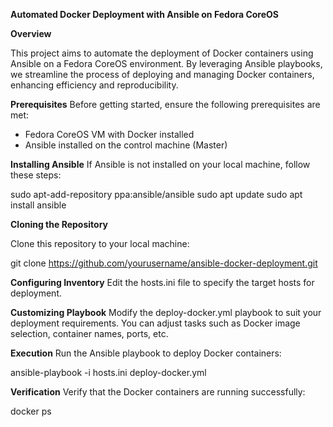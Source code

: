 
**Automated Docker Deployment with Ansible on Fedora CoreOS**

**Overview**

This project aims to automate the deployment of Docker containers using Ansible on a Fedora CoreOS environment. By leveraging Ansible playbooks, we streamline the process of deploying and managing Docker containers, enhancing efficiency and reproducibility.

**Prerequisites**
Before getting started, ensure the following prerequisites are met:

* Fedora CoreOS VM with Docker installed
* Ansible installed on the control machine (Master)

**Installing Ansible**
If Ansible is not installed on your local machine, follow these steps:

sudo apt-add-repository ppa:ansible/ansible
sudo apt update
sudo apt install ansible


**Cloning the Repository**

Clone this repository to your local machine:

git clone https://github.com/yourusername/ansible-docker-deployment.git

**Configuring Inventory**
Edit the hosts.ini file to specify the target hosts for deployment.

**Customizing Playbook**
Modify the deploy-docker.yml playbook to suit your deployment requirements. You can adjust tasks such as Docker image selection, container names, ports, etc.

**Execution**
Run the Ansible playbook to deploy Docker containers:

ansible-playbook -i hosts.ini deploy-docker.yml

**Verification**
Verify that the Docker containers are running successfully:

docker ps
